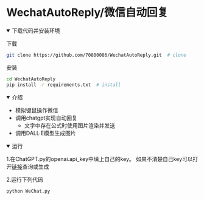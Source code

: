 # WechatAutoReply/微信自动回复
<details open>
<summary>下载代码并安装环境</summary>

下载
```bash
git clone https://github.com/70800086/WechatAutoReply.git  # clone
```
安装
```bash
cd WechatAutoReply
pip install -r requirements.txt  # install
```
</details>

<details open>
<summary>介绍</summary>

- 模拟键鼠操作微信
- 调用chatgpt实现自动回复
  - 文字中存在公式时使用图片渲染并发送
- 调用DALL·E模型生成图片
</details>

<details open>
<summary>运行</summary>

1.在ChatGPT.py的openai.api_key中填上自己的key。
如果不清楚自己key可以打开[链接](https://platform.openai.com/account/api-keys)查询或生成

2.运行下列代码
```bash
python WeChat.py
```
</details>